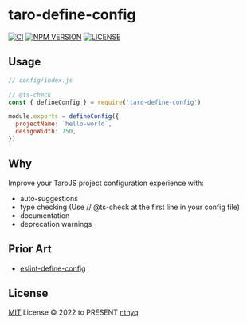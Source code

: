 # taro-define-config

[![CI](https://github.com/ntnyq/taro-define-config/workflows/CI/badge.svg)](https://github.com/ntnyq/taro-define-config/actions)
[![NPM VERSION](https://img.shields.io/npm/v/taro-define-config.svg)](https://www.npmjs.com/package/taro-define-config)
[![LICENSE](https://img.shields.io/github/license/ntnyq/taro-define-config.svg)](https://github.com/ntnyq/taro-define-config/blob/main/LICENSE)

## Usage

```js
// config/index.js

// @ts-check
const { defineConfig } = require('taro-define-config')

module.exports = defineConfig({
  projectName: `hello-world`,
  designWidth: 750,
})
```

## Why

Improve your TaroJS project configuration experience with:

-   auto-suggestions
-   type checking (Use // @ts-check at the first line in your config file)
-   documentation
-   deprecation warnings

## Prior Art

- [eslint-define-config](https://github.com/Shinigami92/eslint-define-config)

## License

[MIT](./LICENSE) License © 2022 to PRESENT [ntnyq](https://github.com/ntnyq)
